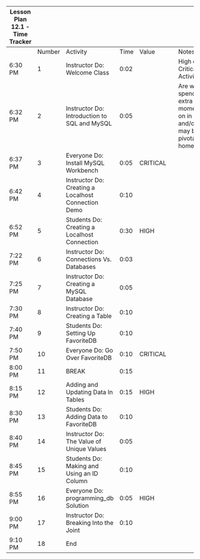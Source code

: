| Lesson Plan 12.1 - Time Tracker |        |                                                     |      |          |     |                                                                                 |
| ------------------------------- | ------ | --------------------------------------------------- | ---- | -------- | --- | ------------------------------------------------------------------------------- |
|                                 | Number | Activity                                            | Time | Value    |     | Notes                                                                           |
| 6:30 PM                         | 1      | Instructor Do: Welcome Class                        | 0:02 |          |     | High or Critical Activities:                                                    |
| 6:32 PM                         | 2      | Instructor Do: Introduction to SQL and MySQL        | 0:05 |          |     | Are worth spending extra moments on in class and/or may be pivotal to homework. |
| 6:37 PM                         | 3      | Everyone Do: Install MySQL Workbench                | 0:05 | CRITICAL |     |                                                                                 |
| 6:42 PM                         | 4      | Instructor Do: Creating a Localhost Connection Demo | 0:10 |          |     |                                                                                 |
| 6:52 PM                         | 5      | Students Do: Creating a Localhost Connection        | 0:30 | HIGH     |     |                                                                                 |
| 7:22 PM                         | 6      | Instructor Do: Connections Vs. Databases            | 0:03 |          |     |                                                                                 |
| 7:25 PM                         | 7      | Instructor Do: Creating a MySQL Database            | 0:05 |          |     |                                                                                 |
| 7:30 PM                         | 8      | Instructor Do: Creating a Table                     | 0:10 |          |     |                                                                                 |
| 7:40 PM                         | 9      | Students Do: Setting Up FavoriteDB                  | 0:10 |          |     |                                                                                 |
| 7:50 PM                         | 10     | Everyone Do: Go Over FavoriteDB                     | 0:10 | CRITICAL |     |                                                                                 |
| 8:00 PM                         | 11     | BREAK                                               | 0:15 |          |     |                                                                                 |
| 8:15 PM                         | 12     | Adding and Updating Data In Tables                  | 0:15 | HIGH     |     |                                                                                 |
| 8:30 PM                         | 13     | Students Do: Adding Data to FavoriteDB              | 0:10 |          |     |                                                                                 |
| 8:40 PM                         | 14     | Instructor Do: The Value of Unique Values           | 0:05 |          |     |                                                                                 |
| 8:45 PM                         | 15     | Students Do: Making and Using an ID Column          | 0:10 |          |     |                                                                                 |
| 8:55 PM                         | 16     | Everyone Do: programming_db Solution                | 0:05 | HIGH     |     |                                                                                 |
| 9:00 PM                         | 17     | Instructor Do: Breaking Into the Joint              | 0:10 |          |     |                                                                                 |
| 9:10 PM                         | 18     | End                                                 |      |          |     |                                                                                 |
